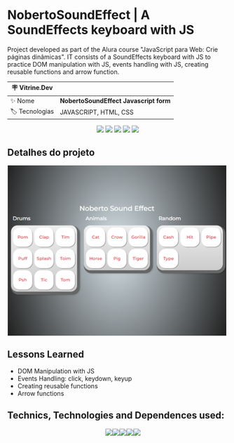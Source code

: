 # NobertoSoundEffect | A SoundEffects keyboard with JS

Project developed as part of the Alura course "JavaScript para Web: Crie páginas dinâmicas". IT consists of a SoundEffects keyboard with JS to practice DOM manipulation with JS, events handling with JS, creating reusable functions and arrow function.

| :placard: Vitrine.Dev |     |
| -------------  | --- |
| :sparkles: Nome        | **NobertoSoundEffect Javascript form**
| :label: Tecnologias | JAVASCRIPT, HTML, CSS

<p align="center">
<img src='https://img.shields.io/github/last-commit/NobertoFerreiraFilho/Noberto-Sounf-Effects-JS?style=plastic'>
<img src='https://img.shields.io/static/v1?label=Status&message=Done&color=brightgreen'>
<img src='https://img.shields.io/github/stars/NobertoFerreiraFilho/Noberto-Sounf-Effects-JS'>
<img src='https://img.shields.io/github/forks/NobertoFerreiraFilho/Noberto-Sounf-Effects-JS'>
<img src='https://img.shields.io/github/issues/NobertoFerreiraFilho/Noberto-Sounf-Effects-JS'>
</p>

<!-- ![gif of the project]() -->

## Detalhes do projeto

<!-- Inserir imagem com a #vitrinedev ao final do link -->

<img align='center' src='https://github.com/NobertoFerreiraFilho/Noberto-Sounf-Effects-JS/blob/main/images/home.png#vitrinedev' width=500/>

## Lessons Learned

<ul>
  <li>DOM Manipulation with JS</li>
  <li>Events Handling: click, keydown, keyup</li>
  <li>Creating reusable functions</li>
  <li>Arrow functions</li>
</ul>
 
## Technics, Technologies and Dependences used:

<ul style='display:flex; flex-wrap: wrap; justify-content:center;'>
<il>
<img src='https://img.shields.io/badge/Javascript-black?logo=Javascript'/>
</il>
<il>
<img src='https://img.shields.io/badge/CSS3-black?logo=CSS3'/>
</il>
<il>
<img src='https://img.shields.io/badge/HTML5-black?logo=HTML5'/>
</il>
<il>
<img src='https://img.shields.io/badge/Git-black?logo=git'/>
</il>
<il>
<img src='https://img.shields.io/badge/VSCode-black?logo=visual-studio-code'/>
</il>
</ul>
